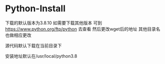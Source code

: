 # Python-Install
下载的默认版本为3.8.10
如需要下载其他版本 可到 https://www.python.org/ftp/python 去查看 然后更改wget后的地址 其他目录名也做相应更改

源代码默认下载在当前目录下

安装地址默认在/usr/local/python3.8
